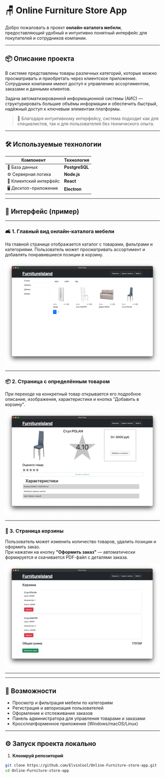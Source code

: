 # 🪑 Online Furniture Store App

Добро пожаловать в проект **онлайн-каталога мебели**, предоставляющий удобный и интуитивно понятный интерфейс для покупателей и сотрудников компании.  

---

## 📦 Описание проекта

В системе представлены товары различных категорий, которые можно просматривать и приобретать через клиентское приложение. Сотрудники компании имеют доступ к управлению ассортиментом, заказами и данными клиентов.  

Задача автоматизированной информационной системы (АИС) — структурировать большие объёмы информации и обеспечить быстрый, надёжный доступ к ключевым элементам платформы.

> 🧩 Благодаря интуитивному интерфейсу, система подходит как для специалистов, так и для пользователей без технического опыта.

---

## 🛠️ Используемые технологии

| Компонент | Технология |
|----------|------------|
| 💾 База данных | **PostgreSQL** |
| ⚙️ Серверная логика | **Node.js** |
| 🎨 Клиентский интерфейс | **React** |
| 🖥️ Десктоп-приложение | **Electron** |

---

## 📸 Интерфейс (пример)

---

### 🛋️ 1. Главный вид онлайн-каталога мебели

На главной странице отображается каталог с товарами, фильтрами и категориями. Пользователь может просматривать ассортимент и добавлять понравившиеся позиции в корзину.

![Главный каталог](img/AppFace.png)

---

### 📦 2. Страница с определённым товаром

При переходе на конкретный товар открывается его подробное описание, изображения, характеристики и кнопка "Добавить в корзину".

![Страница товара](img/ProductPage.png)

---

### 🛒 3. Страница корзины

Пользователь может изменить количество товаров, удалить позиции и оформить заказ.  
При нажатии на кнопку **"Оформить заказ"** — автоматически формируется и скачивается PDF-файл с деталями заказа.

![Страница корзины](img/Basket.png)

---

---

## 🚀 Возможности

- Просмотр и фильтрация мебели по категориям
- Регистрация и авторизация пользователей
- Оформление и отслеживание заказов
- Панель администратора для управления товарами и заказами
- Кроссплатформенное приложение (Windows/macOS/Linux)

---

## ⚙️ Запуск проекта локально

1. **Клонируй репозиторий**

```bash
git clone https://github.com/ElvinCool/Online-Furniture-store-app.git
cd Online-Furniture-store-app
